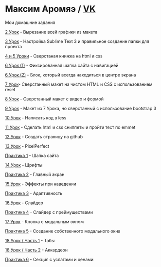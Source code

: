 

# Максим Аромяэ / [VK](https://vk.com/m.aromae)
Мои домашние задания


[2 Урок](https://github.com/makcarom/makcarom.github.io/tree/master/lesson_02) - Вырезание всей графики из макета


[3 Урок](https://github.com/makcarom/makcarom.github.io/tree/master/lessons_03) - Настройка Sublime Text 3 и правильное создание папки для проекта


[4 и 5 Уроки](makcarom.github.io/lessons_04_05) - Сверстаная книжка на html и css


[6 Урок (1)](makcarom.github.io/lesson_06.1) - Фиксированная шапка сайта с навигацией


[6 Урок (2)](makcarom.github.io/lesson_06.2) - Блок, который всегда находиться в центре экрана


[7 Урок](makcarom.github.io/lesson_07)- Сверстанный макет на чистом HTML и CSS с использованием reset


[8 Урок](makcarom.github.io/lesson_08) - Сверстанный макет с видео и формой


[9 Урок](makcarom.github.io/lesson_09) - Макет из 7 Урока, но сверстанный с использование bootstrap 3


[10 Урок](https://github.com/makcarom/makcarom.github.io/tree/master/lesson_10) - Написать код в less


[11 Урок](https://github.com/makcarom/makcarom.github.io/tree/master/lesson_11) - Сделать html и css сниппеты и пройти тест по emmet


[12 Урок](#) - Создать страницу на github


[13 Урок](makcarom.github.io/lesson_13) - PixelPerfect


[Практика 1](makcarom.github.io/lesson_14) - Шапка сайта


[14 Урок](makcarom.github.io/lesson_14.1) - Шрифты


[Практика 2](makcarom.github.io/lesson_15) - Главный экран


[15 Урок](makcarom.github.io/lesson_15.1) - Эффекты при наведении


[Практика 3](makcarom.github.io/lesson_16) - Адаптивность


[16 Урок](makcarom.github.io/lesson_16.1) - Слайдер


[Практика 4](makcarom.github.io/lesson_17) - Слайдер с преймуществами


[17 Урок](makcarom.github.io/lesson_17.1) - Кнопка с модальным окном


[Практика 5](makcarom.github.io/lesson_18) - Создание собственного модального окна


[18 Урок / Часть 1](makcarom.github.io/lesson_18.2) - Табы


[18 Урок / Часть 2](makcarom.github.io/lesson_18.1) - Аккардеон



[Практика 6](makcarom.github.io/lesson_19) - Секция с услагами и ценами
